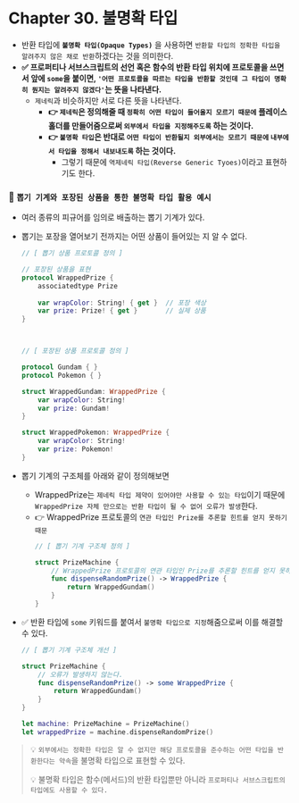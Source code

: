 # **Chapter 30. 불명확 타입**
- 반환 타입에 **`불명확 타입(Opaque Types)`** 을 사용하면 `반환할 타입의 정확한 타입을 알려주지 않은 채로 반환`하겠다는 것을 의미한다.
- **✅ 프로퍼티나 서브스크립트의 선언 혹은 함수의 반환 타입 위치에 프로토콜을 쓰면서 앞에 `some`을 붙이면, `'어떤 프로토콜을 따르는 타입을 반환할 것인데 그 타입이 명확히 뭔지는 알려주지 않겠다'`는 뜻을 나타낸다.**
  - `제네릭`과 비슷하지만 서로 다른 뜻을 나타낸다.
    - **👉 `제네릭`은 정의해줄 때 `정확히 어떤 타입이 들어올지 모르기 때문에` 플레이스 홀더를 만들어줌으로써 `외부에서 타입을 지정해주도록` 하는 것이다.**
    - **👉 `불명확 타입`은 반대로 `어떤 타입이 반환될지 외부에서는 모르기 때문에` `내부에서 타입을 정해서 내보내도록` 하는 것이다.**
      - 그렇기 때문에 `역제네릭 타입(Reverse Generic Tyoes)`이라고 표현하기도 한다.


### 📌 `뽑기 기계와 포장된 상품을 통한 불명확 타입 활용 예시`
- 여러 종류의 피규어를 임의로 배출하는 뽑기 기계가 있다.
- 뽑기는 포장을 열어보기 전까지는 어떤 상품이 들어있는 지 알 수 없다.
    ``` Swift
    // [ 뽑기 상품 프로토콜 정의 ]

    // 포장된 상품을 표현
    protocol WrappedPrize {
        associatedtype Prize
        
        var wrapColor: String! { get }  // 포장 색상
        var prize: Prize! { get }       // 실제 상품
    }



    // [ 포장된 상품 프로토콜 정의 ]

    protocol Gundam { }
    protocol Pokemon { }

    struct WrappedGundam: WrappedPrize {
        var wrapColor: String!
        var prize: Gundam!
    }

    struct WrappedPokemon: WrappedPrize {
        var wrapColor: String!
        var prize: Pokemon!
    }
    ```

- 뽑기 기계의 구조체를 아래와 같이 정의해보면
  - WrappedPrize는 `제네릭 타입 제약이 있어야만 사용할 수 있는 타입`이기 때문에 `WrappedPrize 자체 만으로는 반환 타입이 될 수 없어 오류가 발생`한다.
  - 👉 WrappedPrize 프로토콜의 `연관 타입인 Prize를 추론할 힌트를 얻지 못하기 때문`
    ``` Swift
    // [ 뽑기 기계 구조체 정의 ]
    
    struct PrizeMachine {
        // WrappedPrize 프로토콜의 연관 타입인 Prize를 추론할 힌트를 얻지 못하기 때문에 ❌ 오류 발생!!
        func dispenseRandomPrize() -> WrappedPrize {
            return WrappedGundam()
        }
    }
    ```

- ✅ 반환 타입에 `some` 키워드를 붙여서 `불명확 타입으로 지정`해줌으로써 이를 해결할 수 있다.
    ``` Swift
    // [ 뽑기 기계 구조체 개선 ]

    struct PrizeMachine {
        // 오류가 발생하지 않는다.
        func dispenseRandomPrize() -> some WrappedPrize {
            return WrappedGundam()
        }
    }

    let machine: PrizeMachine = PrizeMachine()
    let wrappedPrize = machine.dispenseRandomPrize()
    ```

>💡 `외부에서는 정확한 타입은 알 수 없지만 해당 프로토콜을 준수하는 어떤 타입을 반환한다는 약속`을 불명확 타입으로 표현할 수 있다.
> 
>💡 불명확 타입은 함수(메서드)의 반환 타입뿐만 아니라 `프로퍼티나 서브스크립트의 타입에도 사용할 수 있다.`